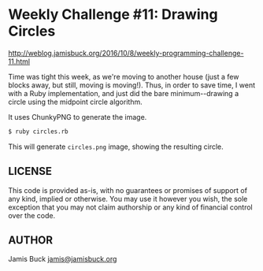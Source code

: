 # Weekly Challenge #11: Drawing Circles

http://weblog.jamisbuck.org/2016/10/8/weekly-programming-challenge-11.html

Time was tight this week, as we're moving to another house (just a few blocks away, but still, moving is moving!). Thus, in order to save time, I went with a Ruby implementation, and just did the bare minimum--drawing a circle using the midpoint circle algorithm.

It uses ChunkyPNG to generate the image.

```sh
$ ruby circles.rb
```

This will generate `circles.png` image, showing the resulting circle.


## LICENSE

This code is provided as-is, with no guarantees or promises of support of
any kind, implied or otherwise. You may use it however you wish, the sole
exception that you may not claim authorship or any kind of financial control
over the code.


## AUTHOR

Jamis Buck <jamis@jamisbuck.org>
